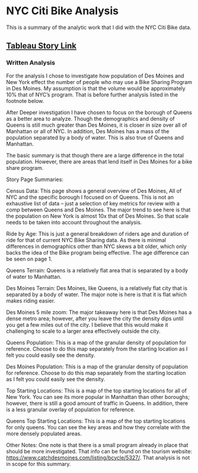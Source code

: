 # NYC Citi Bike Analysis 

This is a summary of the analytic work that I did with the NYC Citi Bike data.
## [Tableau Story Link](https://public.tableau.com/profile/sam.wunderlich#!/vizhome/customer_15990966690090/Story1)

### Written Analysis

For the analysis I chose to investigate how population of Des Moines and New York effect the number of people who may use a Bike Sharing Program in Des Moines.  My assumption is that the volume would be approximately 10% that of NYC’s program.  That is before further analysis listed in the footnote below.

After Deeper investigation I have chosen to focus on the borough of Queens as a better area to analyze.  Though the demographics and density of Queens is still much greater than Des Moines, it is closer in size over all of Manhattan or all of NYC.  In addition, Des Moines has a mass of the population separated by a body of water.  This is also true of Queens and Manhattan.

The basic summary is that though there are a large difference in the total population.  However, there are areas that lend itself in Des Moines for a bike share program.  


Story Page Summaries:

Census Data:
	This page shows a general overview of Des Moines, All of NYC and the specific borough I focused on of Queens.  This is not an exhaustive list of data – just a selection of key metrics for review with a comp between Queens and Des Moines.  The major trend to see here is that the population on New York is almost 10x that of Des Moines.  So that scale needs to be taken into account throughout the analysis.

Ride by Age:
	This is just a general breakdown of riders age and duration of ride for that of current NYC Bike Sharing data.  As there is minimal differences in demographics other than NYC skews a bit older, which only backs the idea of the Bike program being effective.  The age difference can be seen on page 1.

Queens Terrain:
Queens is a relatively flat area that is separated by a body of water to Manhattan.

Des Moines Terrain:
Des Moines, like Queens, is a relatively flat city that is separated by a body of water.  The major note is here is that it is flat which makes riding easier.

Des Moines 5 mile zoom:
The major takeaway here is that Des Moines has a dense metro area; however, after you leave the city the density dips until you get a few miles out of the city.  I believe that this would make it challenging to scale to a larger area effectively outside the city.

Queens Population:
This is a map of the granular density of population for reference. Choose to do this map separately from the starting location as I felt you could easily see the density.

Des Moines Population:
This is a map of the granular density of population for reference. Choose to do this map separately from the starting location as I felt you could easily see the density.

Top Starting Locations:
This is a map of the top starting locations for all of New York.  You can see its more popular in Manhattan than other boroughs; however, there is still a good amount of traffic in Queens.  In addition, there is a less granular overlay of population for reference.

Queens Top Starting Locations:
This is a map of the top starting locations for only queens.  You can see the key areas and how they correlate with the more densely populated areas.

Other Notes:
One note is that there is a small program already in place that should be more investigated.  That info can be found on the tourism website: https://www.catchdesmoines.com/listing/bcycle/5327/.  That analysis is not in scope for this summary.

